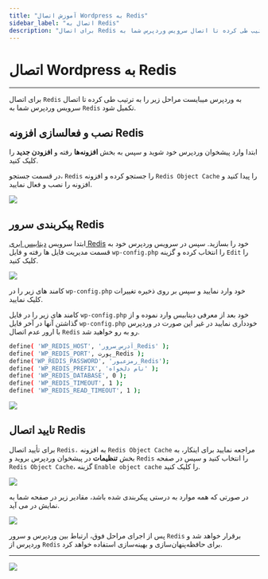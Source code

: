 ```yaml
---
title: "آموزش اتصال Wordpress به Redis"
sidebar_label: "اتصال به Redis"
description: "برای اتصال Redis به وردپرس میبایست مراحل زیر را به ترتیب طی کرده تا اتصال سرویس وردپرس شما به Redis تکمیل شود."
---
```


# اتصال Wordpress به Redis
---

برای اتصال `Redis` به وردپرس میبایست مراحل زیر را به ترتیب طی کرده تا اتصال سرویس وردپرس شما به `Redis` تکمیل شود.

## نصب و فعالسازی افزونه Redis

ابتدا وارد پیشخوان وردپرس خود شوید و سپس به بخش **افزونه‌ها** رفته و **افزودن جدید** را کلیک کنید.

در قسمت جستجو، `Redis` را جستجو کرده و افزونه `Redis Object Cache` را پیدا کنید و افزونه را نصب و فعال نمایید.

![](https://s1.chabokan.net/docs/images/redis-connect-1.jpg)

## پیکربندی سرور Redis

ابتدا سرویس [دیتابیس ابری Redis](https://docs.chabokan.net/database/redis/install/) خود را بسازید. سپس در سرویس وردپرس خود به قسمت مدیریت فایل ها رفته و فایل `wp-config.php` را انتخاب کرده و گزینه `Edit` را کلیک کنید.

![](https://s1.chabokan.net/docs/images/redis-connect-2.jpg)

کامند های زیر را در `wp-config.php` خود وارد نمایید و سپس بر روی ذخیره تغییرات کلیک نمایید.

کامند های زیر را در فایل `wp-config.php` خود بعد از معرفی دیتابیس وارد نموده و از گذاشتن آنها در آخر فایل `wp-config.php` خودداری نمایید در غیر این صورت در وردپرس با ارور عدم اتصال `Redis` رو به رو خواهید شد.

```bash
define( 'WP_REDIS_HOST', 'آدرس_سرور_Redis' );
define( 'WP_REDIS_PORT', پورت_Redis );
define('WP_REDIS_PASSWORD', 'رمزعبور_Redis');
define( 'WP_REDIS_PREFIX', 'نام دلخواه' );
define( 'WP_REDIS_DATABASE', 0 );
define( 'WP_REDIS_TIMEOUT', 1 );
define( 'WP_REDIS_READ_TIMEOUT', 1 );
```

![](https://s1.chabokan.net/docs/images/redis-connect-3.jpg)

## تایید اتصال Redis

برای تأیید اتصال `Redis،` به افزونه `Redis Object Cache` مراجعه نمایید برای اینکار، به بخش **تنظیمات** در پیشخوان وردپرس بروید و `Redis` را انتخاب کنید و سپس در صفحه `Redis Object Cache`، گزینه `Enable object cache` را کلیک کنید.

![](https://s1.chabokan.net/docs/images/redis-connect-4.jpg)

در صورتی که همه موارد به درستی پیکربندی شده باشد، مقادیر زیر در صفحه شما به نمایش در می آید.

![](https://s1.chabokan.net/docs/images/redis-connect-5.jpg)

پس از اجرای مراحل فوق، ارتباط بین وردپرس و سرور `Redis` برقرار خواهد شد و وردپرس از `Redis` برای حافظه‌پنهان‌سازی و بهینه‌سازی استفاده خواهد کرد.

---
<a href="https://hub.chabokan.net/fa/services/create/wordpress" ><img src="https://s1.chabokan.net/docs/images/wordpress-docs-banner-1.jpg" /></a>